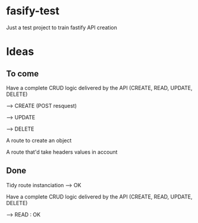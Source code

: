 # fasify-test

Just a test project to train fastify API creation

# Ideas

## To come

Have a complete CRUD logic delivered by the API (CREATE, READ, UPDATE, DELETE)

--> CREATE (POST resquest)

--> UPDATE

--> DELETE

A route to create an object

A route that'd take headers values in account

## Done

Tidy route instanciation --> OK

Have a complete CRUD logic delivered by the API (CREATE, READ, UPDATE, DELETE)

--> READ : OK